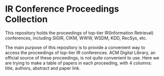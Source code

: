 # IR Conference Proceedings Collection

This repository holds the proceedings of top-tier IR(Information Retrieval) conferences, including SIGIR, CIKM, WWW, WSDM, KDD, RecSys, etc.

The main purpose of this repository is to provide a convenient way to access the proceedings of top-tier IR conferences. ACM Digital Library, an official source of these proceedings, is not quite convenient to use. Here we are trying to make a table of papers in each proceeding, with 4 columns: title, authors, abstract and paper link.

